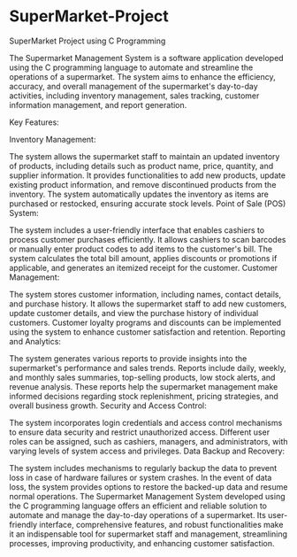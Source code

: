 # SuperMarket-Project
SuperMarket Project using C Programming

The Supermarket Management System is a software application developed using the C programming language to automate and streamline the operations of a supermarket. The system aims to enhance the efficiency, accuracy, and overall management of the supermarket's day-to-day activities, including inventory management, sales tracking, customer information management, and report generation.

Key Features:

Inventory Management:

The system allows the supermarket staff to maintain an updated inventory of products, including details such as product name, price, quantity, and supplier information.
It provides functionalities to add new products, update existing product information, and remove discontinued products from the inventory.
The system automatically updates the inventory as items are purchased or restocked, ensuring accurate stock levels.
Point of Sale (POS) System:

The system includes a user-friendly interface that enables cashiers to process customer purchases efficiently.
It allows cashiers to scan barcodes or manually enter product codes to add items to the customer's bill.
The system calculates the total bill amount, applies discounts or promotions if applicable, and generates an itemized receipt for the customer.
Customer Management:

The system stores customer information, including names, contact details, and purchase history.
It allows the supermarket staff to add new customers, update customer details, and view the purchase history of individual customers.
Customer loyalty programs and discounts can be implemented using the system to enhance customer satisfaction and retention.
Reporting and Analytics:

The system generates various reports to provide insights into the supermarket's performance and sales trends.
Reports include daily, weekly, and monthly sales summaries, top-selling products, low stock alerts, and revenue analysis.
These reports help the supermarket management make informed decisions regarding stock replenishment, pricing strategies, and overall business growth.
Security and Access Control:

The system incorporates login credentials and access control mechanisms to ensure data security and restrict unauthorized access.
Different user roles can be assigned, such as cashiers, managers, and administrators, with varying levels of system access and privileges.
Data Backup and Recovery:

The system includes mechanisms to regularly backup the data to prevent loss in case of hardware failures or system crashes.
In the event of data loss, the system provides options to restore the backed-up data and resume normal operations.
The Supermarket Management System developed using the C programming language offers an efficient and reliable solution to automate and manage the day-to-day operations of a supermarket. Its user-friendly interface, comprehensive features, and robust functionalities make it an indispensable tool for supermarket staff and management, streamlining processes, improving productivity, and enhancing customer satisfaction.
